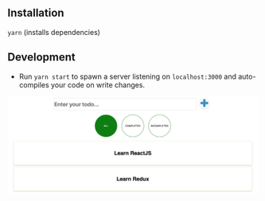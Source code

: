 ## Installation

`yarn` (installs dependencies)

## Development

* Run `yarn start` to spawn a server listening on `localhost:3000` and auto-compiles your code on write changes.

![](Demo.png)

